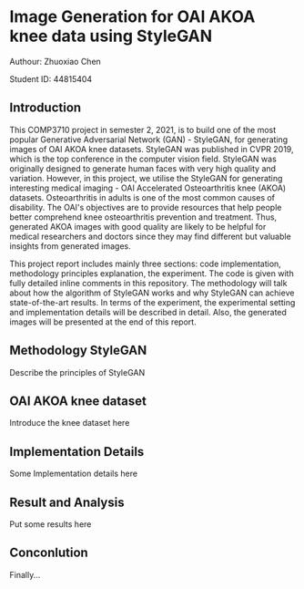 # Image Generation for OAI AKOA knee data using StyleGAN
Authour: Zhuoxiao Chen

Student ID: 44815404

## Introduction
This COMP3710 project in semester 2, 2021, is to build one of the most popular Generative Adversarial Network (GAN) - StyleGAN, for generating images of OAI AKOA knee datasets. StyleGAN was published in CVPR 2019, which is the top conference in the computer vision field. StyleGAN was originally designed to generate human faces with very high quality and variation. However, in this project, we utilise the StyleGAN for generating interesting medical imaging - OAI Accelerated Osteoarthritis knee (AKOA) datasets. Osteoarthritis in adults is one of the most common causes of disability. The OAI's objectives are to provide resources that help people better comprehend knee osteoarthritis prevention and treatment. Thus, generated AKOA images with good quality are likely to be helpful for medical researchers and doctors since they may find different but valuable insights from generated images. 

This project report includes mainly three sections: code implementation, methodology principles explanation, the experiment. The code is given with fully detailed inline comments in this repository. The methodology will talk about how the algorithm of StyleGAN works and why StyleGAN can achieve state-of-the-art results. In terms of the experiment, the experimental setting and implementation details will be described in detail. Also, the generated images will be presented at the end of this report.

## Methodology StyleGAN
Describe the principles of StyleGAN

## OAI AKOA knee dataset
Introduce the knee dataset here

## Implementation Details
Some Implementation details here


## Result and Analysis
Put some results here

## Conconlution
Finally...
